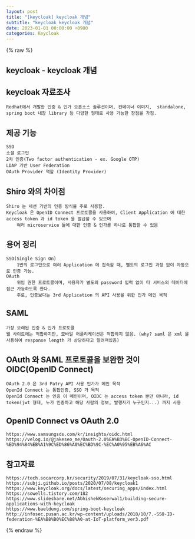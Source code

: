 ```yaml
---
layout: post
title: "[keycloak] keycloak 개념"
subtitle: "keycloak keycloak 개념"
date: 2023-01-01 00:00:00 +0900
categories: Keycloak
---
```

{% raw %}
## keycloak - keycloak 개념  
  
## keycloak 자료조사  
	Redhat에서 개발한 인증 & 인가 오픈소스 솔루션이며, 컨테이너 이미지,  standalone, spring boot 내장 library 등 다양한 형태로 사용 가능한 장점을 가짐.  
  
## 제공 기능  
	SSO  
	소셜 로그인  
	2차 인증(Two factor authentication - ex. Google OTP)  
	LDAP 기반 User Federation  
	OAuth Provider 역할 (Identity Provider)  
  
## Shiro 와의 차이점  
	Shiro 는 세션 기반의 인증 방식을 주로 사용함.  
	Keycloak 은 OpenID Connect 프로토콜을 사용하여, Client Application 에 대한 access token 과 id token 을 발급할 수 있으며  
		여러 microservice 들에 대한 인증 & 인가를 하나로 통합할 수 있음  
  
## 용어 정리  
	SSO(Single Sign On)  
		1번의 로그인으로 여러 Application 에 접속할 때, 별도의 로그인 과정 없이 자동으로 인증 가능.  
	OAuth  
		위임 권한 프로토콜이며, 사용자가 별도의 password 입력 없이 타 서비스의 데이터에 접근 가능하도록 한다.  
		주로, 인증보다는 3rd Application 의 API 사용을 위한 인가 메인 목적  
  
## SAML  
	가장 오래된 인증 & 인가 프로토콜  
	웹 사이트에는 적합하지만, 모바일 어플리케이션은 적합하지 않음. (why? saml 은 xml 을 사용하여 response length 가 상당하다고 알려져있음)  
  
## OAuth 와 SAML 프로토콜을 보완한 것이 OIDC(OpenID Connect)  
	OAuth 2.0 은 3rd Patry API 사용 인가가 메인 목적  
	OpenId Connect 는 통합인증, SSO 가 목적  
	OpenId Connect 는 인증 이 메인이며, OIDC 는 access token 뿐만 아니라, id token(jwt 형태, 누가 인증하고 해당 사람의 정보, 발행자가 누구인지...) 까지 사용  
  
## OpenID Connect vs OAuth 2.0  
	https://www.samsungsds.com/kr/insights/oidc.html  
	https://velog.io/@jakeseo_me/Oauth-2.0%EA%B3%BC-OpenID-Connect-%ED%94%84%EB%A1%9C%ED%86%A0%EC%BD%9C-%EC%A0%95%EB%A6%AC  
  
## 참고자료  
	https://tech.socarcorp.kr/security/2019/07/31/keycloak-sso.html  
	https://subji.github.io/posts/2020/07/08/keycloak1  
	https://www.keycloak.org/docs/latest/securing_apps/index.html  
	https://sowells.tistory.com/182  
	https://www.slideshare.net/AbhishekKoserwal1/building-secure-applications-with-keycloak  
	https://www.baeldung.com/spring-boot-keycloak  
	http://infosec.pusan.ac.kr/wp-content/uploads/2018/10/7.-SSO-ID-federation-%EA%B8%B0%EC%88%A0-at-IoT-platform_ver3.pdf  
  

{% endraw %}
